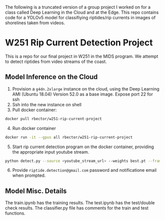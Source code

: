 The following is a truncated version of a group project I worked on for a class called Deep Learning in the Cloud and at the Edge. This repo contains code for a YOLOv5 model for classifiying riptides/rip currents in images of shorelines taken from videos. 

# W251 Rip Current Detection Project


This is a repo for our final project in W251 in the MIDS program. We attempt to detect riptides from video streams of the coast.

## Model Inference on the Cloud
1. Provision a `g4dn.2xlarge` instance on the cloud, using the Deep Learning AMI (Ubuntu 18.04) Version 52.0 as a base image. Expose port 22 for ssh
2. Ssh into the new instance on shell
3. Pull docker container:
```bash
docker pull rbector/w251-rip-current-project
```
4. Run docker container 
```bash
docker run -it --gpus all rbector/w251-rip-current-project
```
5. Start rip current detection program on the docker container, providing the appropriate input youtube stream.
```bash
python detect.py --source <youtube_stream_url> --weights best.pt --frames 90
```
6. Provide `riptide.detection@gmail.com` password and notificatione email when prompted.


## Model Misc. Details

The train.ipynb has the training results.  The test.ipynb has the test/double check results.  The classifier.py file has comments for the train and test functions.

